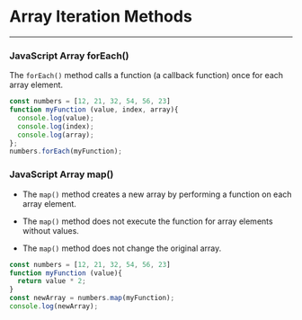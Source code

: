 # Array Iteration Methods
---
### JavaScript Array forEach()
The `forEach()` method calls a function (a callback function) once for each array element.
```js
const numbers = [12, 21, 32, 54, 56, 23]
function myFunction (value, index, array){
  console.log(value);
  console.log(index);
  console.log(array);
};
numbers.forEach(myFunction);
```
### JavaScript Array map()
* The `map()` method creates a new array by performing a function on each array element.

* The `map()` method does not execute the function for array elements without values.

* The `map()` method does not change the original array.
```js
const numbers = [12, 21, 32, 54, 56, 23]
function myFunction (value){
  return value * 2;
}
const newArray = numbers.map(myFunction);
console.log(newArray);
```